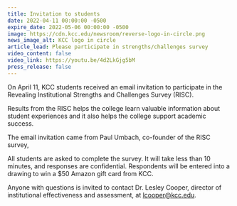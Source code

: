```yaml
---
title: Invitation to students
date: 2022-04-11 00:00:00 -0500
expire_date: 2022-05-06 00:00:00 -0500
image: https://cdn.kcc.edu/newsroom/reverse-logo-in-circle.png
news_image_alt: KCC logo in circle
article_lead: Please participate in strengths/challenges survey
video_content: false
video_link: https://youtu.be/4d2LkGjg5bM
press_release: false
---
```

On April 11, KCC students received an email invitation to participate in the Revealing Institutional Strengths and Challenges Survey (RISC).

Results from the RISC helps the college learn valuable information about student experiences and it also helps the college support academic success.

The email invitation came from Paul Umbach, co-founder of the RISC survey,

All students are asked to complete the survey. It will take less than 10 minutes, and responses are confidential. Respondents will be entered into a drawing to win a $50 Amazon gift card from KCC.

Anyone with questions is invited to contact Dr. Lesley Cooper, director of institutional effectiveness and assessment, at&nbsp;[lcooper@kcc.edu](mailto:lcooper@kcc.edu).
